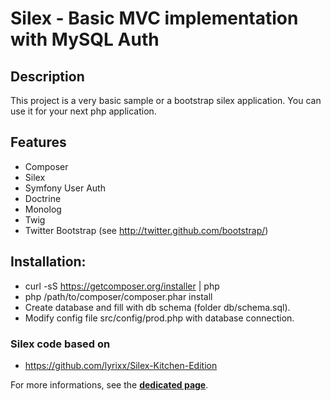 # Silex - Basic MVC implementation with MySQL Auth

## Description
This project is a very basic sample or a bootstrap silex application.
You can use it for your next php application.

## Features
+ Composer
+ Silex
+ Symfony User Auth
+ Doctrine
+ Monolog
+ Twig
+ Twitter Bootstrap (see http://twitter.github.com/bootstrap/)

## Installation:
+ curl -sS https://getcomposer.org/installer | php
+ php /path/to/composer/composer.phar install
+ Create database and fill with db schema (folder db/schema.sql).
+ Modify config file src/config/prod.php with database connection.

### Silex code based on
+ https://github.com/lyrixx/Silex-Kitchen-Edition

For more informations, see the
[**dedicated page**](https://github.com/manelpm10/Silex-MVC-Example-with-Auth).

